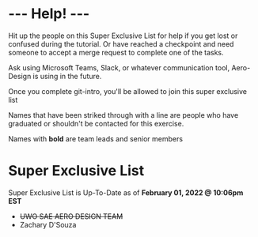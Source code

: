 # **--- Help! ---**

Hit up the people on this Super Exclusive List for help if you get lost or confused during the tutorial. Or have reached a checkpoint and need someone to accept a merge request to complete one of the tasks.

Ask using Microsoft Teams, Slack, or whatever communication tool, Aero-Design is using in the future.

Once you complete git-intro, you'll be allowed to join this super exclusive list

Names that have been striked through with a line are people who have graduated or shouldn't be contacted for this exercise.

Names with **bold** are team leads and senior members

# Super Exclusive List
Super Exclusive List is Up-To-Date as of **February 01, 2022 @ 10:06pm EST**
* ~~UWO SAE AERO DESIGN TEAM~~
* Zachary D'Souza